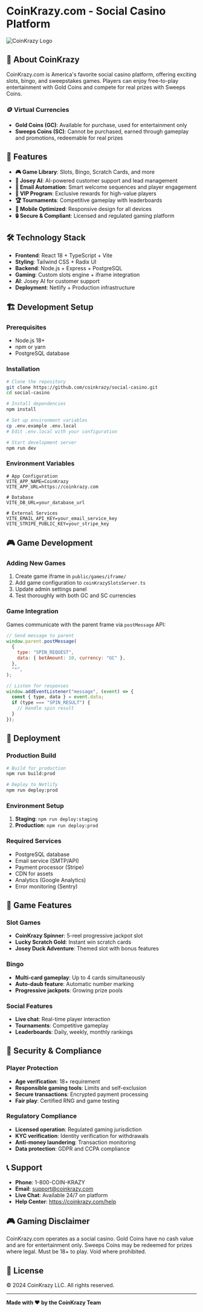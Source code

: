 # CoinKrazy.com - Social Casino Platform

![CoinKrazy Logo](https://cdn.builder.io/api/v1/image/assets%2F497c052459974075a12c2be5235ba002%2F6a30c1e315db41ff9762124c4bda0f01?format=webp&width=200)

## 🎰 About CoinKrazy

CoinKrazy.com is America's favorite social casino platform, offering exciting slots, bingo, and sweepstakes games. Players can enjoy free-to-play entertainment with Gold Coins and compete for real prizes with Sweeps Coins.

### 🪙 Virtual Currencies

- **Gold Coins (GC)**: Available for purchase, used for entertainment only
- **Sweeps Coins (SC)**: Cannot be purchased, earned through gameplay and promotions, redeemable for real prizes

## 🚀 Features

- **🎮 Game Library**: Slots, Bingo, Scratch Cards, and more
- **🤖 Josey AI**: AI-powered customer support and lead management
- **📧 Email Automation**: Smart welcome sequences and player engagement
- **👑 VIP Program**: Exclusive rewards for high-value players
- **🏆 Tournaments**: Competitive gameplay with leaderboards
- **📱 Mobile Optimized**: Responsive design for all devices
- **🔒 Secure & Compliant**: Licensed and regulated gaming platform

## 🛠 Technology Stack

- **Frontend**: React 18 + TypeScript + Vite
- **Styling**: Tailwind CSS + Radix UI
- **Backend**: Node.js + Express + PostgreSQL
- **Gaming**: Custom slots engine + iframe integration
- **AI**: Josey AI for customer support
- **Deployment**: Netlify + Production infrastructure

## 🏗 Development Setup

### Prerequisites

- Node.js 18+
- npm or yarn
- PostgreSQL database

### Installation

```bash
# Clone the repository
git clone https://github.com/coinkrazy/social-casino.git
cd social-casino

# Install dependencies
npm install

# Set up environment variables
cp .env.example .env.local
# Edit .env.local with your configuration

# Start development server
npm run dev
```

### Environment Variables

```env
# App Configuration
VITE_APP_NAME=CoinKrazy
VITE_APP_URL=https://coinkrazy.com

# Database
VITE_DB_URL=your_database_url

# External Services
VITE_EMAIL_API_KEY=your_email_service_key
VITE_STRIPE_PUBLIC_KEY=your_stripe_key
```

## 🎮 Game Development

### Adding New Games

1. Create game iframe in `public/games/iframe/`
2. Add game configuration to `coinKrazySlotsServer.ts`
3. Update admin settings panel
4. Test thoroughly with both GC and SC currencies

### Game Integration

Games communicate with the parent frame via `postMessage` API:

```javascript
// Send message to parent
window.parent.postMessage(
  {
    type: "SPIN_REQUEST",
    data: { betAmount: 10, currency: "GC" },
  },
  "*",
);

// Listen for responses
window.addEventListener("message", (event) => {
  const { type, data } = event.data;
  if (type === "SPIN_RESULT") {
    // Handle spin result
  }
});
```

## 🔧 Deployment

### Production Build

```bash
# Build for production
npm run build:prod

# Deploy to Netlify
npm run deploy:prod
```

### Environment Setup

1. **Staging**: `npm run deploy:staging`
2. **Production**: `npm run deploy:prod`

### Required Services

- PostgreSQL database
- Email service (SMTP/API)
- Payment processor (Stripe)
- CDN for assets
- Analytics (Google Analytics)
- Error monitoring (Sentry)

## 🎯 Game Features

### Slot Games

- **CoinKrazy Spinner**: 5-reel progressive jackpot slot
- **Lucky Scratch Gold**: Instant win scratch cards
- **Josey Duck Adventure**: Themed slot with bonus features

### Bingo

- **Multi-card gameplay**: Up to 4 cards simultaneously
- **Auto-daub feature**: Automatic number marking
- **Progressive jackpots**: Growing prize pools

### Social Features

- **Live chat**: Real-time player interaction
- **Tournaments**: Competitive gameplay
- **Leaderboards**: Daily, weekly, monthly rankings

## 🔐 Security & Compliance

### Player Protection

- **Age verification**: 18+ requirement
- **Responsible gaming tools**: Limits and self-exclusion
- **Secure transactions**: Encrypted payment processing
- **Fair play**: Certified RNG and game testing

### Regulatory Compliance

- **Licensed operation**: Regulated gaming jurisdiction
- **KYC verification**: Identity verification for withdrawals
- **Anti-money laundering**: Transaction monitoring
- **Data protection**: GDPR and CCPA compliance

## 📞 Support

- **Phone**: 1-800-COIN-KRAZY
- **Email**: support@coinkrazy.com
- **Live Chat**: Available 24/7 on platform
- **Help Center**: https://coinkrazy.com/help

## 🎮 Gaming Disclaimer

CoinKrazy.com operates as a social casino. Gold Coins have no cash value and are for entertainment only. Sweeps Coins may be redeemed for prizes where legal. Must be 18+ to play. Void where prohibited.

## 📄 License

© 2024 CoinKrazy LLC. All rights reserved.

---

**Made with ❤️ by the CoinKrazy Team**
